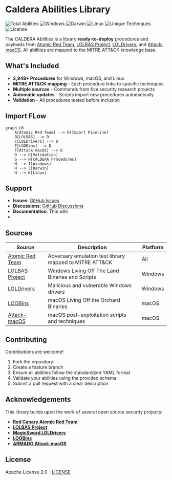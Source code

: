 # Caldera Abilities Library

![Total Abilities](https://img.shields.io/badge/Total%20Abilities-3355-blue)
![Windows](https://img.shields.io/badge/Windows-2432-lightblue)
![Darwin](https://img.shields.io/badge/Darwin-465-orange)
![Linux](https://img.shields.io/badge/Linux-458-red)
![Unique Techniques](https://img.shields.io/badge/Unique%20Techniques-311-green)
![License](https://img.shields.io/badge/License-Apache%202.0-green)

The CALDERA Abilities is a library **ready-to-deploy** procedures and payloads from [Atomic Red Team](https://github.com/redcanaryco/atomic-red-team), [LOLBAS Project](https://github.com/LOLBAS-Project/LOLBAS), [LOLDrivers](https://github.com/magicsword-io/LOLDrivers), and [Attack-macOS](https://github.com/armadoinc/attack-macOS). All abilities are mapped to the MITRE ATT&CK knowledge base.


## What's Included

- **2,948+ Procedures** for Windows, macOS, and Linux
- **MITRE ATT&CK mapping** - Each procedure links to specific techniques
- **Multiple sources** - Commands from five security research projects
- **Automatic updates** - Scripts import new procedures automatically
- **Validation** - All procedures tested before inclusion

## Import FLow

```mermaid
graph LR
    A[Atomic Red Team] --> D[Import Pipeline]
    B[LOLBAS] --> D
    C[LOLDrivers] --> D
    E[LOOBins] --> D
    F[Attack-macOS] --> D
    D --> G[Validation]
    G --> H[CALDERA Procedures]
    H --> I[Windows]
    H --> J[Darwin] 
    H --> K[Linux]
```

## Support

- **Issues**: [GitHub Issues](https://github.com/yourusername/caldera-procedures-library/issues)
- **Discussions**: [GitHub Discussions](https://github.com/yourusername/caldera-procedures-library/discussions)
- **Documentation**: This wiki 
- 
## Sources
| Source | Description | Platform |
|--------|-------------|----------|
| [Atomic Red Team](https://github.com/redcanaryco/atomic-red-team) | Adversary emulation test library mapped to MITRE ATT&CK | All |
| [LOLBAS Project](https://github.com/LOLBAS-Project/LOLBAS) | Windows Living Off The Land Binaries and Scripts | Windows |
| [LOLDrivers](https://github.com/magicsword-io/LOLDrivers) | Malicious and vulnerable Windows drivers | Windows |
| [LOOBins](https://www.loobins.io/) | macOS Living Off the Orchard Binaries | macOS |
| [Attack-macOS](https://github.com/armadoinc/attack-macOS) | macOS post-exploitation scripts and techniques | macOS |



## Contributing

Contributions are welcome!

1. Fork the repository
2. Create a feature branch
3. Ensure all abilities follow the standardized YAML format
4. Validate your abilities using the provided schema
5. Submit a pull request with a clear description


## Acknowledgements

This library builds upon the work of several open source security projects:

- **[Red Canary Atomic Red Team](https://github.com/redcanaryco/atomic-red-team)** 
- **[LOLBAS Project](https://github.com/LOLBAS-Project/LOLBAS)** 
- **[MagicSword LOLDrivers](https://github.com/magicsword-io/LOLDrivers)**
- **[LOOBins](https://www.loobins.io/)** 
- **[ARMADO Attack-macOS](https://github.com/armadoinc/attack-macOS)** 




## License

Apache License 2.0 - [LICENSE](LICENSE)

